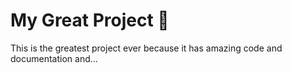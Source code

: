 # My Great Project 🚧

This is the greatest project ever because it has amazing code and documentation and...

